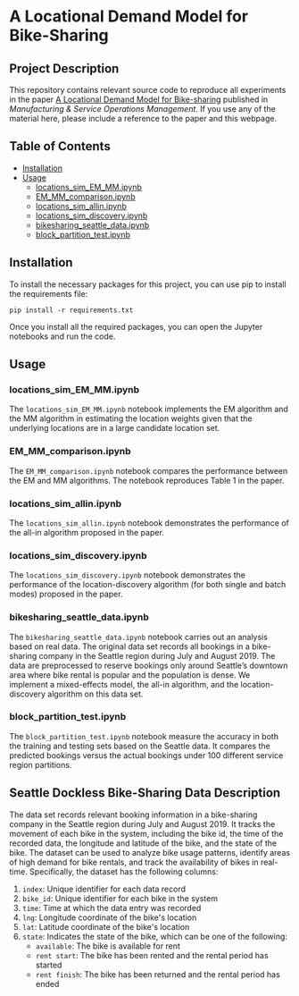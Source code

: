 # A Locational Demand Model for Bike-Sharing

## Project Description
This repository contains relevant source code to reproduce all experiments in the paper [A Locational Demand Model for Bike-sharing](https://pubsonline.informs.org/doi/10.1287/msom.2023.0306) published in *Manufacturing & Service Operations Management*. If you use any of the material here, please include a reference to the paper and this webpage.


## Table of Contents

- [Installation](#installation)
- [Usage](#usage)
  - [locations_sim_EM_MM.ipynb](#locations_sim_em_mmipynb)
  - [EM_MM_comparison.ipynb](#em_mm_comparisonipynb)
  - [locations_sim_allin.ipynb](#locations_sim_allinipynb)
  - [locations_sim_discovery.ipynb](#locations_sim_discoveryipynb)
  - [bikesharing_seattle_data.ipynb](#bikesharing_seattle_dataipynb)
  - [block_partition_test.ipynb](#block_partition_testipynb)

## Installation

To install the necessary packages for this project, you can use pip to install the requirements file:
```
pip install -r requirements.txt
```
Once you install all the required packages, you can open the Jupyter notebooks and run the code.

## Usage

### locations_sim_EM_MM.ipynb

The `locations_sim_EM_MM.ipynb` notebook implements the EM algorithm and the MM algorithm in estimating the location weights given that the underlying locations are in a large candidate location set. 

### EM_MM_comparison.ipynb
The `EM_MM_comparison.ipynb` notebook compares the performance between the EM and MM algorithms. The notebook reproduces Table 1 in the paper.

### locations_sim_allin.ipynb

The `locations_sim_allin.ipynb` notebook demonstrates the performance of the all-in algorithm proposed in the paper. 

### locations_sim_discovery.ipynb

The `locations_sim_discovery.ipynb` notebook demonstrates the performance of the location-discovery algorithm (for both single and batch modes) proposed in the paper. 

### bikesharing_seattle_data.ipynb

The `bikesharing_seattle_data.ipynb` notebook carries out an analysis based on real data. The original data set records all bookings in a bike-sharing company in the Seattle region during July and August 2019. The data are preprocessed to reserve bookings only around Seattle’s downtown area where bike rental is popular and the population is dense. We implement a mixed-effects model, the all-in algorithm, and the location-discovery algorithm on this data set.

### block_partition_test.ipynb
The `block_partition_test.ipynb` notebook measure the accuracy in both the training and testing sets based on the Seattle data. It compares the predicted bookings versus the actual bookings under 100 different service region partitions.

## Seattle Dockless Bike-Sharing Data Description

The data set records relevant booking information in a bike-sharing company in the Seattle region during July and August 2019. It tracks the movement of each bike in the system, including the bike id, the time of the recorded data, the longitude and latitude of the bike, and the state of the bike. The dataset can be used to analyze bike usage patterns, identify areas of high demand for bike rentals, and track the availability of bikes in real-time. Specifically, the dataset has the following columns:

1. `index`: Unique identifier for each data record
2. `bike_id`: Unique identifier for each bike in the system
3. `time`: Time at which the data entry was recorded
4. `lng`: Longitude coordinate of the bike's location
5. `lat`: Latitude coordinate of the bike's location
6. `state`: Indicates the state of the bike, which can be one of the following:
   - `available`: The bike is available for rent
   - `rent start`: The bike has been rented and the rental period has started
   - `rent finish`: The bike has been returned and the rental period has ended

   
